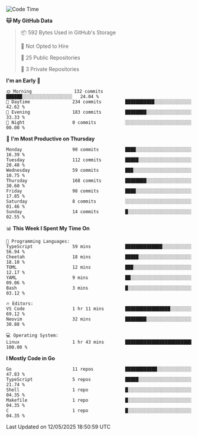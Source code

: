 <!--START_SECTION:waka-->
![Code Time](http://img.shields.io/badge/Code%20Time-1%2C221%20hrs%204%20mins-blue)

**🐱 My GitHub Data** 

> 📦 592 Bytes Used in GitHub's Storage 
 > 
> 🚫 Not Opted to Hire
 > 
> 📜 25 Public Repositories 
 > 
> 🔑 3 Private Repositories 
 > 
**I'm an Early 🐤** 

```text
🌞 Morning                132 commits         ██████░░░░░░░░░░░░░░░░░░░   24.04 % 
🌆 Daytime                234 commits         ███████████░░░░░░░░░░░░░░   42.62 % 
🌃 Evening                183 commits         ████████░░░░░░░░░░░░░░░░░   33.33 % 
🌙 Night                  0 commits           ░░░░░░░░░░░░░░░░░░░░░░░░░   00.00 % 
```
📅 **I'm Most Productive on Thursday** 

```text
Monday                   90 commits          ████░░░░░░░░░░░░░░░░░░░░░   16.39 % 
Tuesday                  112 commits         █████░░░░░░░░░░░░░░░░░░░░   20.40 % 
Wednesday                59 commits          ███░░░░░░░░░░░░░░░░░░░░░░   10.75 % 
Thursday                 168 commits         ████████░░░░░░░░░░░░░░░░░   30.60 % 
Friday                   98 commits          ████░░░░░░░░░░░░░░░░░░░░░   17.85 % 
Saturday                 8 commits           ░░░░░░░░░░░░░░░░░░░░░░░░░   01.46 % 
Sunday                   14 commits          █░░░░░░░░░░░░░░░░░░░░░░░░   02.55 % 
```


📊 **This Week I Spent My Time On** 

```text
💬 Programming Languages: 
TypeScript               59 mins             ██████████████░░░░░░░░░░░   56.94 % 
Cheetah                  18 mins             █████░░░░░░░░░░░░░░░░░░░░   18.10 % 
TOML                     12 mins             ███░░░░░░░░░░░░░░░░░░░░░░   12.17 % 
YAML                     9 mins              ██░░░░░░░░░░░░░░░░░░░░░░░   09.06 % 
Bash                     3 mins              █░░░░░░░░░░░░░░░░░░░░░░░░   03.12 % 

🔥 Editors: 
VS Code                  1 hr 11 mins        █████████████████░░░░░░░░   69.12 % 
Neovim                   32 mins             ████████░░░░░░░░░░░░░░░░░   30.88 % 

💻 Operating System: 
Linux                    1 hr 43 mins        █████████████████████████   100.00 % 
```

**I Mostly Code in Go** 

```text
Go                       11 repos            ████████████░░░░░░░░░░░░░   47.83 % 
TypeScript               5 repos             █████░░░░░░░░░░░░░░░░░░░░   21.74 % 
Shell                    1 repo              █░░░░░░░░░░░░░░░░░░░░░░░░   04.35 % 
Makefile                 1 repo              █░░░░░░░░░░░░░░░░░░░░░░░░   04.35 % 
C                        1 repo              █░░░░░░░░░░░░░░░░░░░░░░░░   04.35 % 
```




 Last Updated on 12/05/2025 18:50:59 UTC
<!--END_SECTION:waka-->
